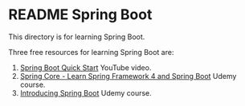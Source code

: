 # README Spring Boot

This directory is for learning Spring Boot.

Three free resources for learning Spring Boot are:
1. [Spring Boot Quick Start](https://www.youtube.com/playlist?list=PLqq-6Pq4lTTbx8p2oCgcAQGQyqN8XeA1x) YouTube video.
2. [Spring Core - Learn Spring Framework 4 and Spring Boot](https://www.udemy.com/cart/subscribe/course/724502/) Udemy course.
3. [Introducing Spring Boot](https://www.udemy.com/course/spring-boot-getting-started/learn/lecture/4538362#overview) Udemy course.